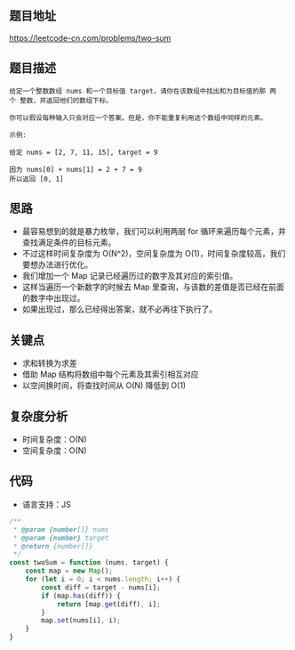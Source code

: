 ## 题目地址
https://leetcode-cn.com/problems/two-sum

## 题目描述
```
给定一个整数数组 nums 和一个目标值 target，请你在该数组中找出和为目标值的那 两个 整数，并返回他们的数组下标。

你可以假设每种输入只会对应一个答案。但是，你不能重复利用这个数组中同样的元素。

示例:

给定 nums = [2, 7, 11, 15], target = 9

因为 nums[0] + nums[1] = 2 + 7 = 9
所以返回 [0, 1]
```
## 思路
- 最容易想到的就是暴力枚举，我们可以利用两层 for 循环来遍历每个元素，并查找满足条件的目标元素。
- 不过这样时间复杂度为 O(N^2)，空间复杂度为 O(1)，时间复杂度较高，我们要想办法进行优化。
- 我们增加一个 Map 记录已经遍历过的数字及其对应的索引值。
- 这样当遍历一个新数字的时候去 Map 里查询，与该数的差值是否已经在前面的数字中出现过。
- 如果出现过，那么已经得出答案，就不必再往下执行了。

## 关键点

- 求和转换为求差
- 借助 Map 结构将数组中每个元素及其索引相互对应
- 以空间换时间，将查找时间从 O(N) 降低到 O(1)

## 复杂度分析

- 时间复杂度：O(N)
- 空间复杂度：O(N)

## 代码
* 语言支持：JS

```js
/**
 * @param {number[]} nums
 * @param {number} target
 * @return {number[]}
 */
const twoSum = function (nums, target) {
    const map = new Map();
    for (let i = 0; i < nums.length; i++) {
        const diff = target - nums[i];
        if (map.has(diff)) {
            return [map.get(diff), i];
        }
        map.set(nums[i], i);
    }
}
```